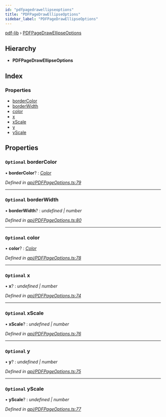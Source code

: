 ```yaml
---
id: "pdfpagedrawellipseoptions"
title: "PDFPageDrawEllipseOptions"
sidebar_label: "PDFPageDrawEllipseOptions"
---
```


[pdf-lib](../index.md) › [PDFPageDrawEllipseOptions](pdfpagedrawellipseoptions.md)

## Hierarchy

* **PDFPageDrawEllipseOptions**

## Index

### Properties

* [borderColor](pdfpagedrawellipseoptions.md#optional-bordercolor)
* [borderWidth](pdfpagedrawellipseoptions.md#optional-borderwidth)
* [color](pdfpagedrawellipseoptions.md#optional-color)
* [x](pdfpagedrawellipseoptions.md#optional-x)
* [xScale](pdfpagedrawellipseoptions.md#optional-xscale)
* [y](pdfpagedrawellipseoptions.md#optional-y)
* [yScale](pdfpagedrawellipseoptions.md#optional-yscale)

## Properties

### `Optional` borderColor

• **borderColor**? : *[Color](../index.md#color)*

*Defined in [api/PDFPageOptions.ts:79](https://github.com/Hopding/pdf-lib/blob/b693c81/src/api/PDFPageOptions.ts#L79)*

___

### `Optional` borderWidth

• **borderWidth**? : *undefined | number*

*Defined in [api/PDFPageOptions.ts:80](https://github.com/Hopding/pdf-lib/blob/b693c81/src/api/PDFPageOptions.ts#L80)*

___

### `Optional` color

• **color**? : *[Color](../index.md#color)*

*Defined in [api/PDFPageOptions.ts:78](https://github.com/Hopding/pdf-lib/blob/b693c81/src/api/PDFPageOptions.ts#L78)*

___

### `Optional` x

• **x**? : *undefined | number*

*Defined in [api/PDFPageOptions.ts:74](https://github.com/Hopding/pdf-lib/blob/b693c81/src/api/PDFPageOptions.ts#L74)*

___

### `Optional` xScale

• **xScale**? : *undefined | number*

*Defined in [api/PDFPageOptions.ts:76](https://github.com/Hopding/pdf-lib/blob/b693c81/src/api/PDFPageOptions.ts#L76)*

___

### `Optional` y

• **y**? : *undefined | number*

*Defined in [api/PDFPageOptions.ts:75](https://github.com/Hopding/pdf-lib/blob/b693c81/src/api/PDFPageOptions.ts#L75)*

___

### `Optional` yScale

• **yScale**? : *undefined | number*

*Defined in [api/PDFPageOptions.ts:77](https://github.com/Hopding/pdf-lib/blob/b693c81/src/api/PDFPageOptions.ts#L77)*
